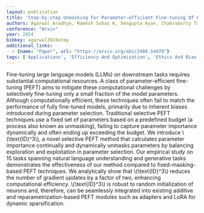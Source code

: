 ```yaml
---
layout: publication
title: 'Step-by-step Unmasking For Parameter-efficient Fine-tuning Of Large Language Models'
authors: Agarwal Aradhye, Ramesh Suhas K, Sengupta Ayan, Chakraborty Tanmoy
conference: "Arxiv"
year: 2024
bibkey: agarwal2024step
additional_links:
  - {name: "Paper", url: "https://arxiv.org/abs/2408.14470"}
tags: ['Applications', 'Efficiency And Optimization', 'Ethics And Bias', 'Fine Tuning', 'Pretraining Methods', 'Pruning', 'Training Techniques']
---
```

Fine-tuning large language models (LLMs) on downstream tasks requires
substantial computational resources. A class of parameter-efficient fine-tuning
(PEFT) aims to mitigate these computational challenges by selectively
fine-tuning only a small fraction of the model parameters. Although
computationally efficient, these techniques often fail to match the performance
of fully fine-tuned models, primarily due to inherent biases introduced during
parameter selection. Traditional selective PEFT techniques use a fixed set of
parameters based on a predefined budget (a process also known as unmasking),
failing to capture parameter importance dynamically and often ending up
exceeding the budget. We introduce \\(\text\{ID\}^3\\), a novel selective PEFT method
that calculates parameter importance continually and dynamically unmasks
parameters by balancing exploration and exploitation in parameter selection.
Our empirical study on 15 tasks spanning natural language understanding and
generative tasks demonstrates the effectiveness of our method compared to
fixed-masking-based PEFT techniques. We analytically show that \\(\text\{ID\}^3\\)
reduces the number of gradient updates by a factor of two, enhancing
computational efficiency. \\(\text\{ID\}^3\\) is robust to random initialization of
neurons and, therefore, can be seamlessly integrated into existing additive and
reparametrization-based PEFT modules such as adapters and LoRA for dynamic
sparsification.
